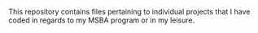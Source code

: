 This repository contains files pertaining to individual projects that I have coded in regards to my MSBA program or in my leisure.
